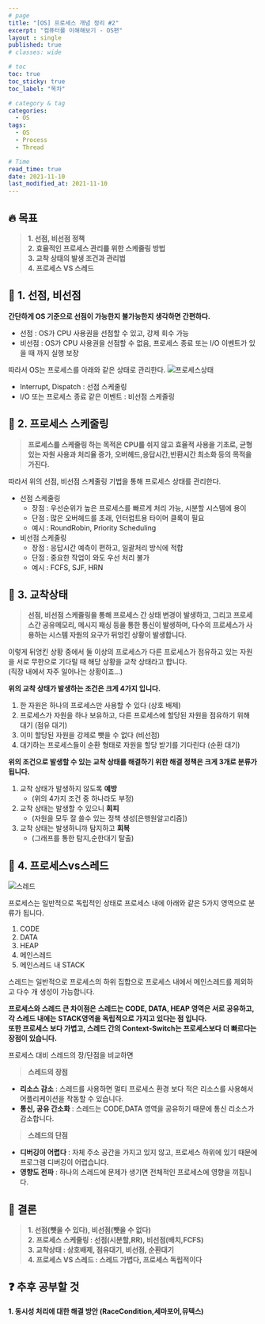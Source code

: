```yaml
---
# page
title: "[OS] 프로세스 개념 정리 #2"
excerpt: "컴퓨터를 이해해보기 - OS편"
layout : single
published: true
# classes: wide

# toc
toc: true
toc_sticky: true
toc_label: "목차"

# category & tag
categories:
  - OS
tags: 
  - OS
  - Process
  - Thread

# Time
read_time: true
date: 2021-11-10 
last_modified_at: 2021-11-10
---
```


## :fire: 목표
> **1. 선점, 비선점 정책**  
> **2. 효율적인 프로세스 관리를 위한 스케줄링 방법**  
> **3. 교착 상태의 발생 조건과 관리법**  
> **4. 프로세스 VS 스레드**  


## :speech_balloon: 1. 선점, 비선점

 **간단하게 OS 기준으로 선점이 가능한지 불가능한지 생각하면 간편하다.**  
 + 선점 : OS가 CPU 사용권을 선점할 수 있고, 강제 회수 가능
 + 비선점 : OS가 CPU 사용권을 선점할 수 없음, 프로세스 종료 또는 I/O 이벤트가 있을 때 까지 실행 보장 

따라서 OS는 프로세스를 아래와 같은 상태로 관리한다.
![프로세스상태](https://user-images.githubusercontent.com/13609011/91695344-f2dfae80-eba8-11ea-9a9b-702192316170.jpeg)
 + Interrupt, Dispatch : 선점 스케줄링
 + I/O 또는 프로세스 종료 같은 이벤트 : 비선점 스케줄링  

## :speech_balloon: 2. 프로세스 스케줄링 

  > **프로세스를 스케줄링 하는 목적은 CPU를 쉬지 않고 효율적 사용을 기초로, 균형있는 자원 사용과 처리율 증가, 오버헤드,응답시간,반환시간 최소화 등의 목적을 가진다.**  

  따라서 위의 선점, 비선점 스케줄링 기법을 통해 프로세스 상태를 관리한다.  

 + 선점 스케줄링  
    - 장점 : 우선순위가 높은 프로세스를 빠르게 처리 가능, 시분할 시스템에 용이   
    - 단점 : 많은 오버헤드를 초래, 인터럽트용 타이머 클록이 필요  
    - 예시 : RoundRobin, Priority Scheduling
 + 비선점 스케줄링  
    - 장점 : 응답시간 예측이 편하고, 일괄처리 방식에 적합
    - 단점 : 중요한 작업이 와도 우선 처리 불가  
    - 예시 : FCFS, SJF, HRN  

## :speech_balloon: 3. 교착상태 

> **선점, 비선점 스케줄링을 통해 프로세스 간 상태 변경이 발생하고, 그리고 프로세스간 공유메모리, 메시지 패싱 등을 통한 통신이 발생하며, 다수의 프로세스가 사용하는 시스템 자원의 요구가 뒤엉킨 상황이 발생합니다.**  

이렇게 뒤엉킨 상황 중에서 둘 이상의 프로세스가 다른 프로세스가 점유하고
있는 자원을 서로 무한으로 기다릴 때   해당 상황을 교착 상태라고 합니다.  
(직장 내에서 자주 일어나는 상황이죠...)  

**위의 교착 상태가 발생하는 조건은 크게 4가지 입니다.**  
1. 한 자원은 하나의 프로세스만 사용할 수 있다 (상호 배제)  
2. 프로세스가 자원을 하나 보유하고, 다른 프로세스에 할당된 자원을 점유하기 위해 대기 (점유 대기)  
3. 이미 할당된 자원을 강제로 뺏을 수 없다 (비선점)  
4. 대기하는 프로세스들이 순환 형태로 자원을 할당 받기를 기다린다 (순환 대기)  

**위의 조건으로 발생할 수 있는 교착 상태를 해결하기 위한 해결 정책은 크게 3개로 분류가 됩니다.**  
1. 교착 상태가 발생하지 않도록 **예방**   
   + (위의 4가지 조건 중 하나라도 부정)
2. 교착 상태는 발생할 수 있으니 **회피**   
   + (자원을 모두 잘 쓸수 있는 정책 생성[은행원알고리즘])  
3. 교착 상태는 발생하니까 탐지하고 **회복**   
   + (그래프를 통한 탐지,순한대기 탈출)  
 
## :speech_balloon: 4. 프로세스vs스레드

![스레드](https://upload.wikimedia.org/wikipedia/commons/thumb/a/a5/Multithreaded_process.svg/1024px-Multithreaded_process.svg.png)
  
프로세스는 일반적으로 독립적인 상태로 프로세스 내에 아래와 같은 5가지 영역으로 분류가 됩니다.
1. CODE
2. DATA
3. HEAP
4. 메인스레드
5. 메인스레드 내 STACK  
  
스레드는 일반적으로 프로세스의 하위 집합으로 프로세스 내에서 메인스레드를 제외하고 다수 개 생성이 가능합니다.  

**프로세스와 스레드 큰 차이점은** 
**스레드는 CODE, DATA, HEAP 영역은 서로 공유하고, 각 스레드 내에는** **STACK영역을 독립적으로 가지고 있다는 점 입니다.**  
**또한 프로세스 보다 가볍고, 스레드 간의 Context-Switch는 프로세스보다 더 빠르다는 장점이 있습니다.**

프로세스 대비 스레드의 장/단점을 비교하면
> **스레드의 장점**
+ **리소스 감소** : 스레드를 사용하면 멀티 프로세스 환경 보다 적은 리소스를 사용해서 어플리케이션을 작동할 수 있습니다.
+ **통신, 공유 간소화** : 스레드는 CODE,DATA 영역을 공유하기 때문에 통신 리소스가 감소합니다.  


> **스레드의 단점**
+ **디버깅이 어렵다** : 자체 주소 공간을 가지고 있지 않고, 프로세스 하위에 있기 때문에 프로그램 디버깅이 어렵습니다.
+ **영향도 전파** : 하나의 스레드에 문제가 생기면 전체적인 프로세스에 영향을 끼칩니다. 


## :memo: 결론

> **1. 선점(뺏을 수 있다), 비선점(뺏을 수 없다)**   
> **2. 프로세스 스케줄링 : 선점(시분할,RR), 비선점(배치,FCFS)**   
> **3. 교착상태 : 상호배제, 점유대기, 비선점, 순환대기**  
> **4. 프로세스 VS 스레드 : 스레드 가볍다, 프로세스 독립적이다**    

## :question: 추후 공부할 것
**1. 동시성 처리에 대한 해결 방안 (RaceCondition,세마포어,뮤텍스)**  


